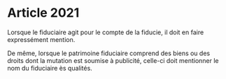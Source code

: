 # Article 2021

Lorsque le fiduciaire agit pour le compte de la fiducie, il doit en faire expressément mention.

De même, lorsque le patrimoine fiduciaire comprend des biens ou des droits dont la mutation est soumise à publicité, celle-ci doit mentionner le nom du fiduciaire ès qualités.
